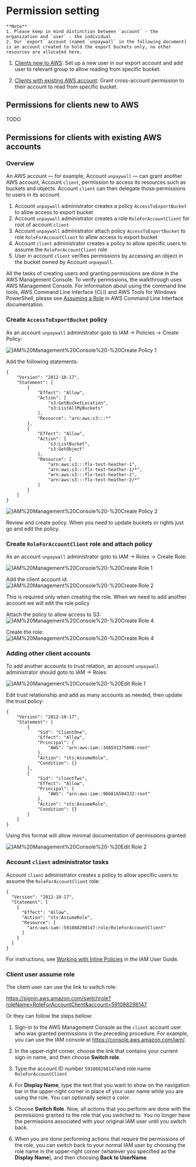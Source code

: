 # Permission setting

    **Note**
    1. Please keep in mind distinction between `account` - the organization and `user` - the individual
    2. Our `export` account (named `unpaywall` in the following document) is an account created to hold the export buckets only, no other resources are allocated here.

1. [Clients new to AWS](#permissions-for-clients-new-to-aws):  Set up a new user in our export account and add user to relevant group to allow reading from specific bucket.

2. [Clients with existing AWS account](#permissions-for-clients-with-existing-aws-accounts): Grant cross-account permission to their account to read from specific bucket.


## Permissions for clients new to AWS

TODO

## Permissions for clients with existing AWS accounts

### Overview

An AWS account — for example, Account `unpaywall` — can grant another AWS account, Account `client`, permission to access its resources such as buckets and objects. Account `client` can then delegate those permissions to users in its account.

1. Account `unpaywall` administrator creates a policy `AccessToExportBucket` to allow access to export bucket
2. Account `unpaywall` administrator creates a role `RoleForAccountClient` for root of account `client`
3. Account `unpaywall` administrator attach policy `AccessToExportBucket` to role `RoleForAccountClient` to allow access to export bucket
4. Account `client` administrator creates a policy to allow specific users to assume the `RoleForAccountClient` role
5. User in account `client` verifies permissions by accessing an object in the bucket owned by Account `unpaywall`.

All the tasks of creating users and granting permissions are done in the AWS Management Console. To verify permissions, the walkthrough uses AWS Management Console. For information about using the command line tools, AWS Command Line Interface (CLI) and AWS Tools for Windows PowerShell, please see [Assuming a Role](https://docs.aws.amazon.com/cli/latest/userguide/cli-roles.html) in AWS Command Line Interface documentation.


### Create `AccessToExportBucket` policy

 As an account `unpaywall` administrator goto to IAM -> Policies -> Create Policy:

![IAM%20Management%20Console%20-%20Create Policy 1](https://github.com/Impactstory/unpaywall-export/blob/master/imgs/IAM%20Management%20Console%20-%20Create%20Policy%201.png)

Add the following statements:

```
{
    "Version": "2012-10-17",
    "Statement": [
        {
            "Effect": "Allow",
            "Action": [
                "s3:GetBucketLocation",
                "s3:ListAllMyBuckets"
            ],
            "Resource": "arn:aws:s3:::*"
        },
        {
            "Effect": "Allow",
            "Action": [
                "s3:ListBucket",
                "s3:GetObject"
            ],
            "Resource": [
                "arn:aws:s3:::flx-test-heather-1",
                "arn:aws:s3:::flx-test-heather-1/*",
                "arn:aws:s3:::flx-test-heather-2",
                "arn:aws:s3:::flx-test-heather-2/*"
            ]
        }
    ]
}
```

![IAM%20Management%20Console%20-%20Create Policy 2](https://github.com/Impactstory/unpaywall-export/blob/master/imgs/IAM%20Management%20Console%20-%20Create%20Policy%202.png)

Review and create policy. When you need to update buckets or rights just go and edit the policy.


### Create `RoleForAccountClient` role and attach policy


 As an account `unpaywall` administrator goto to IAM -> Roles -> Create Role:

![IAM%20Management%20Console%20-%20Create Role 1](https://github.com/Impactstory/unpaywall-export/blob/master/imgs/IAM%20Management%20Console%20-%20Create%20Role%201.png)

Add the client account id:
![IAM%20Management%20Console%20-%20Create Role 2](https://github.com/Impactstory/unpaywall-export/blob/master/imgs/IAM%20Management%20Console%20-%20Create%20Role%202.png)

This is required only when creating the role. When we need to add another account we will edit the role policy

Attach the policy to allow access to S3:
![IAM%20Management%20Console%20-%20Create Role 4](https://github.com/Impactstory/unpaywall-export/blob/master/imgs/IAM%20Management%20Console%20-%20Create%20Role%204.png)

Create the role:
![IAM%20Management%20Console%20-%20Create Role 4](https://github.com/Impactstory/unpaywall-export/blob/master/imgs/IAM%20Management%20Console%20-%20Create%20Role%204.png)


### Adding other client accounts

To add another accounts to trust relation, an account `unpaywall` administrator should goto to IAM -> Roles:

![IAM%20Management%20Console%20-%20Edit Role 1](https://github.com/Impactstory/unpaywall-export/blob/master/imgs/IAM%20Management%20Console%20-%20Edit%20Role%201.png)

Edit trust relationship and add as many accounts as needed, then update the trust policy:

```
{
    "Version": "2012-10-17",
    "Statement": [
        {
            "Sid": "ClientOne",
            "Effect": "Allow",
            "Principal": {
                "AWS": "arn:aws:iam::346591375006:root"
            },
            "Action": "sts:AssumeRole",
            "Condition": {}
        },
        {
            "Sid": "clientTwo",
            "Effect": "Allow",
            "Principal": {
                "AWS": "arn:aws:iam::966816504332:root"
            },
            "Action": "sts:AssumeRole",
            "Condition": {}
        }
    ]
}
```
Using this format will allow minimal documentation of permissions granted

![IAM%20Management%20Console%20-%20Edit Role 2](https://github.com/Impactstory/unpaywall-export/blob/master/imgs/IAM%20Management%20Console%20-%20Edit%20Role%20.png)


### Account `client` administrator tasks

Account `client` administrator creates a policy to allow specific users to assume the `RoleForAccountClient` role:

```
{
  "Version": "2012-10-17",
  "Statement": [
    {
      "Effect": "Allow",
      "Action": "sts:AssumeRole",
      "Resource": [
        "arn:aws:iam::591088298147:role/RoleForAccountClient"
      ]
    }
  ]
}
```

For instructions, see [Working with Inline Policies](http://docs.aws.amazon.com/IAM/latest/UserGuide/access_policies_inline-using.html) in the IAM User Guide.

### Client user assume role

The client user can use the link to switch role:

https://signin.aws.amazon.com/switchrole?roleName=RoleForAccountClient&account=591088298147

Or they can follow the steps bellow:

1. Sign-in to the AWS Management Console as the `client` account user who was granted permissions in the preceding procedure. For example, you can use the IAM console at https://console.aws.amazon.com/iam/.

2. In the upper-right corner, choose the link that contains your current sign-in name, and then choose **Switch role**.

3. Type the account ID number `591088298147`and role name `RoleForAccountClient`

4. For **Display Name**, type the text that you want to show on the navigation bar in the upper-right corner in place of your user name while you are using the role. You can optionally select a color.

5. Choose **Switch Role**. Now, all actions that you perform are done with the permissions granted to the role that you switched to. You no longer have the permissions associated with your original IAM user until you switch back.

6. When you are done performing actions that require the permissions of the role, you can switch back to your normal IAM user by choosing the role name in the upper-right corner (whatever you specified as the **Display Name**), and then choosing **Back to UserName**.
